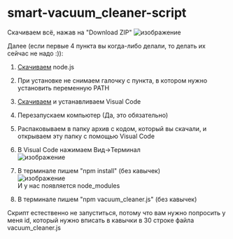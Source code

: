 # smart-vacuum_cleaner-script

Скачиваем всё, нажав на "Download ZIP"
![изображение](https://user-images.githubusercontent.com/52961821/136569276-cf816de4-fb8e-49ef-a7ce-159bec56ded4.png)

Далее (если первые 4 пункта вы когда-либо делали, то делать их сейчас не надо :)):

1. [Скачиваем](https://nodejs.org/ru/) node.js
2. При установке не снимаем галочку с пункта, в котором нужно установить переменную PATH
3. [Скачиваем](https://code.visualstudio.com/) и устанавливаем Visual Code
4. Перезапускаем компьютер (Да, это обязательно)

5. Распаковываем в папку архив с кодом, который вы скачали, и открываем эту папку с помощью Visual Code
6. В Visual Code нажимаем Вид->Терминал<br/>
![изображение](https://user-images.githubusercontent.com/52961821/132914834-5bafa0ab-1449-458b-a344-e75cf8d0794a.png)
7. В терминале пишем "npm install" (без кавычек)<br/>
![изображение](https://user-images.githubusercontent.com/52961821/132917053-1b36e195-2177-4f34-a22a-490075f992ae.png)<br/>
И у нас появляется node_modules<br/>
8. В терминале пишем "npm vacuum_cleaner.js" (без кавычек)

Скрипт естественно не запуститься, потому что вам нужно попросить у меня id, который нужно вписать в кавычки в 30 строке файла vacuum_cleaner.js
